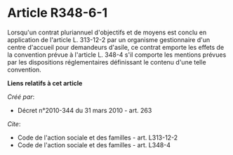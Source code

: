 # Article R348-6-1

Lorsqu'un contrat pluriannuel d'objectifs et de moyens est conclu en application de l'article L. 313-12-2 par un organisme
gestionnaire d'un centre d'accueil pour demandeurs d'asile, ce contrat emporte les effets de la convention prévue à l'article
L. 348-4 s'il comporte les mentions prévues par les dispositions réglementaires définissant le contenu d'une telle
convention.

**Liens relatifs à cet article**

_Créé par_:

  - Décret n°2010-344 du 31 mars 2010 - art. 263

_Cite_:

  - Code de l'action sociale et des familles - art. L313-12-2
  - Code de l'action sociale et des familles - art. L348-4
